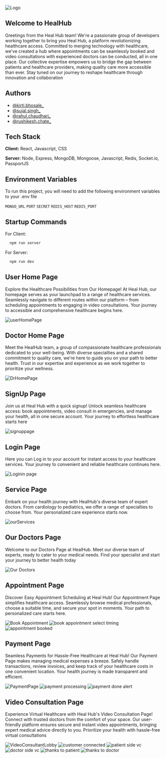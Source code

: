 
![Logo](https://github.com/chaudhari014/handy-string-7765/blob/main/Views/src/images/healhub_logo.png)


## Welcome to HealHub

Greetings from the Heal Hub team! We're a passionate group of developers working together to bring you Heal Hub, a platform revolutionizing healthcare access. Committed to merging technology with healthcare, we've created a hub where appointments can be seamlessly booked and video consultations with experienced doctors can be conducted, all in one place. Our collective expertise empowers us to bridge the gap between patients and healthcare providers, making quality care more accessible than ever. Stay tuned on our journey to reshape healthcare through innovation and collaboration
## Authors

- [@kirti.bhosale_](https://github.com/kirti136)
- [@sujal.singh_](https://github.com/Sujalogy)
- [@rahul.chaudhari_](https://github.com/chaudhari014)
- [@rushikesh.chate_](https://github.com/rushichate)

## Tech Stack

**Client:** React, Javascript, CSS

**Server:** Node, Express, MongoDB, Mongoose, Javascript, Redis, Socket.io, PassportJS

## Environment Variables

To run this project, you will need to add the following environment variables to your .env file

`MONGO_URL`
`PORT`
`SECRET`
`REDIS_HOST` 
`REDIS_PORT`

## Startup Commands

For Client:
```bash
  npm run server
```
For Server:
```bash
  npm run dev
```

## User Home Page
Explore the Healthcare Possibilities from Our Homepage! At Heal Hub, our homepage serves as your launchpad to a range of healthcare services. Seamlessly navigate to different routes within our platform – from scheduling appointments to engaging in video consultations. Your journey to accessible and comprehensive healthcare begins here.

![userHomePage](https://github.com/chaudhari014/handy-string-7765/assets/75576920/8fb0c5b0-0ae7-47d5-9e27-b33db117c307)

## Doctor Home Page
Meet the HealHub team, a group of compassionate healthcare professionals dedicated to your well-being. With diverse specialties and a shared commitment to quality care, we're here to guide you on your path to better health. Trust in our expertise and experience as we work together to prioritize your wellness.

![DrHomePage](https://github.com/chaudhari014/handy-string-7765/assets/75576920/eee74f9a-1fbc-4d4f-aa7a-f568f54c70ab)

## SignUp Page
Join us at Heal Hub with a quick signup! Unlock seamless healthcare access: book appointments, video consult in emergencies, and manage your health, all in one secure account. Your journey to effortless healthcare starts here

![signuppage](https://github.com/chaudhari014/handy-string-7765/assets/75576920/8501be38-d63c-4624-ad9f-43a62a0cd246)

## Login Page
Here you can Log in to your account for instant access to your healthcare services. Your journey to convenient and reliable healthcare continues here.

![Loginin page](https://github.com/chaudhari014/handy-string-7765/assets/75576920/1a6076cb-37f9-40c5-a6f5-5d2aeac4ef4f)

## Service Page
Embark on your health journey with HealHub's diverse team of expert doctors. From cardiology to pediatrics, we offer a range of specialties to choose from. Your personalized care experience starts now.

![ourServices](https://github.com/chaudhari014/handy-string-7765/assets/75576920/c8089f4b-00ef-41df-a593-160d1488fe0e)

## Our Doctors Page
Welcome to our Doctors Page at HealHub. Meet our diverse team of experts, ready to cater to your medical needs. Find your specialist and start your journey to better health today

![Our Doctors](https://github.com/chaudhari014/handy-string-7765/assets/75576920/4e635cc0-c4bb-481f-ab65-a25a3f4e111d)

## Appointment Page
Discover Easy Appointment Scheduling at Heal Hub! Our Appointment Page simplifies healthcare access. Seamlessly browse medical professionals, choose a suitable time, and secure your spot in moments. Your path to personalized care starts here.

![Book Appointment](https://github.com/chaudhari014/handy-string-7765/assets/75576920/bd1a9d57-9d6d-47e9-bcd8-793d0f3424e3)
![book appointment select timing](https://github.com/chaudhari014/handy-string-7765/assets/75576920/89914120-9621-472a-a4d3-bfb4b2336c7f)
![appointment booked](https://github.com/chaudhari014/handy-string-7765/assets/75576920/15bf5974-3d2c-4b10-ae1a-494afc225c1f)

## Payment Page
Seamless Payments for Hassle-Free Healthcare at Heal Hub! Our Payment Page makes managing medical expenses a breeze. Safely handle transactions, review invoices, and keep track of your healthcare costs in one convenient location. Your health journey is made transparent and efficient.

![PaymentPage](https://github.com/chaudhari014/handy-string-7765/assets/75576920/8999ab27-d825-4e31-bceb-66472fca79a9)
![payment processing](https://github.com/chaudhari014/handy-string-7765/assets/75576920/8f63010c-1b60-4800-a732-cf4946a16a87)
![payment done alert](https://github.com/chaudhari014/handy-string-7765/assets/75576920/7c51576f-966a-4e21-aa16-60804d61b157)


## Video Consultation  Page
Experience Virtual Healthcare with Heal Hub's Video Consultation Page! Connect with trusted doctors from the comfort of your space. Our user-friendly platform ensures secure and instant video appointments, bringing expert medical advice directly to you. Prioritize your health with hassle-free virtual consultations

![VideoConsultantLobby](https://github.com/chaudhari014/handy-string-7765/assets/75576920/59fc3b5e-2469-4e97-bc10-5de9b6abbf3b)
![customer connected](https://github.com/chaudhari014/handy-string-7765/assets/75576920/988bd085-1c95-4a24-9baf-7850b17d93ca)
![patient side vc](https://github.com/chaudhari014/handy-string-7765/assets/75576920/b018e386-6b64-4113-8b5b-a493d12ee1b2)
![doctor side vc](https://github.com/chaudhari014/handy-string-7765/assets/75576920/b058f536-22bb-435e-b5ab-d9c45a8bef12)
![thanks to patient](https://github.com/chaudhari014/handy-string-7765/assets/75576920/40fca324-3ef0-420a-acc5-8ee3a8f95d29)
![thanks to doctor](https://github.com/chaudhari014/handy-string-7765/assets/75576920/2b39808c-8851-4613-875b-e1d9081a15db)
